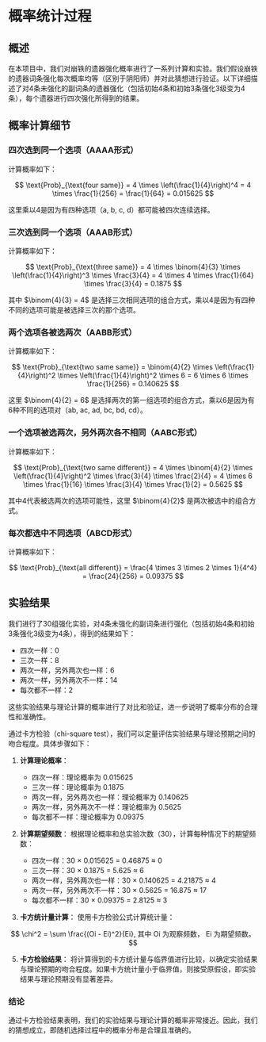 # 概率统计过程

## 概述

在本项目中，我们对崩铁的遗器强化概率进行了一系列计算和实验。我们假设崩铁的遗器词条强化每次概率均等（区别于阴阳师）并对此猜想进行验证。以下详细描述了对4条未强化的副词条的遗器强化（包括初始4条和初始3条强化3级变为4条），每个遗器进行四次强化所得到的结果。

## 概率计算细节

### 四次选到同一个选项（AAAA形式）

计算概率如下：

$$
\text{Prob}_{\text{four same}} = 4 \times \left(\frac{1}{4}\right)^4 = 4 \times \frac{1}{256} = \frac{1}{64} = 0.015625
$$

这里乘以4是因为有四种选项（a, b, c, d）都可能被四次连续选择。

### 三次选到同一个选项（AAAB形式）

计算概率如下：

$$
\text{Prob}_{\text{three same}} = 4 \times \binom{4}{3} \times \left(\frac{1}{4}\right)^3 \times \frac{3}{4} = 4 \times 4 \times \frac{1}{64} \times \frac{3}{4} = 0.1875
$$

其中 $\binom{4}{3} = 4$ 是选择三次相同选项的组合方式，乘以4是因为有四种不同的选项可能是被选择三次的那个选项。

### 两个选项各被选两次（AABB形式）

计算概率如下：

$$
\text{Prob}_{\text{two same same}} = \binom{4}{2} \times \left(\frac{1}{4}\right)^2 \times \left(\frac{1}{4}\right)^2 \times 6 = 6 \times 6 \times \frac{1}{256} = 0.140625
$$

这里 $\binom{4}{2} = 6$ 是选择两次的第一组选项的组合方式，乘以6是因为有6种不同的选项对（ab, ac, ad, bc, bd, cd）。

### 一个选项被选两次，另外两次各不相同（AABC形式）

计算概率如下：

$$
\text{Prob}_{\text{two same different}} = 4 \times \binom{4}{2} \times \left(\frac{1}{4}\right)^2 \times \frac{3}{4} \times \frac{2}{4} = 4 \times 6 \times \frac{1}{16} \times \frac{3}{4} \times \frac{1}{2} = 0.5625
$$

其中4代表被选两次的选项可能性，这里 $\binom{4}{2}$ 是两次被选中的组合方式。

### 每次都选中不同选项（ABCD形式）

计算概率如下：

$$
\text{Prob}_{\text{all different}} = \frac{4 \times 3 \times 2 \times 1}{4^4} = \frac{24}{256} = 0.09375
$$

## 实验结果

我们进行了30组强化实验，对4条未强化的副词条进行强化（包括初始4条和初始3条强化3级变为4条），得到的结果如下：

- 四次一样：0
- 三次一样：8
- 两次一样，另外两次也一样：6
- 两次一样，另外两次不一样：14
- 每次都不一样：2

这些实验结果与理论计算的概率进行了对比和验证，进一步说明了概率分布的合理性和准确性。

通过卡方检验（chi-square test），我们可以定量评估实验结果与理论预期之间的吻合程度。具体步骤如下：

1. **计算理论概率**：
   - 四次一样：理论概率为 0.015625
   - 三次一样：理论概率为 0.1875
   - 两次一样，另外两次也一样：理论概率为 0.140625
   - 两次一样，另外两次不一样：理论概率为 0.5625
   - 每次都不一样：理论概率为 0.09375

2. **计算期望频数**：
   根据理论概率和总实验次数（30），计算每种情况下的期望频数：
   - 四次一样：30 × 0.015625 = 0.46875 ≈ 0
   - 三次一样：30 × 0.1875 = 5.625 ≈ 6
   - 两次一样，另外两次也一样：30 × 0.140625 = 4.21875 ≈ 4
   - 两次一样，另外两次不一样：30 × 0.5625 = 16.875 ≈ 17
   - 每次都不一样：30 × 0.09375 = 2.8125 ≈ 3

3. **卡方统计量计算**：
   使用卡方检验公式计算统计量：
   
 $$
 \chi^2 = \sum \frac{(Oi - Ei)^2}{Ei}, 其中 Oi 为观察频数， Ei 为期望频数。
 $$

5. **卡方检验结果**：
   将计算得到的卡方统计量与临界值进行比较，以确定实验结果与理论预期的吻合程度。如果卡方统计量小于临界值，则接受原假设，即实验结果与理论预期没有显著差异。

### 结论

通过卡方检验结果表明，我们的实验结果与理论计算的概率非常接近。因此，我们的猜想成立，即随机选择过程中的概率分布是合理且准确的。

